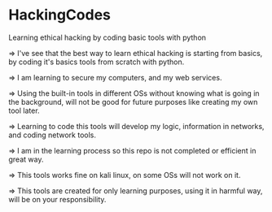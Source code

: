 # HackingCodes
Learning ethical hacking by coding basic tools with python

=> I've see that the best way to learn ethical hacking is starting from basics, 
   by coding it's basics tools from scratch with python.

=> I am learning to secure my computers, and my web services.

=> Using the built-in tools in different OSs without knowing what is going in the
   background,  will not be good for future purposes like creating my own tool 
   later.
   
=> Learning to code this tools will develop my logic, information in networks,
   and coding network tools.
   
=> I am in the learning process so this repo is not completed or efficient in great way.

=> This tools works fine on kali linux, on some OSs will not work on it.

=> This tools are created for only learning purposes, using it in harmful way,
   will be on your responsibility. 
   
